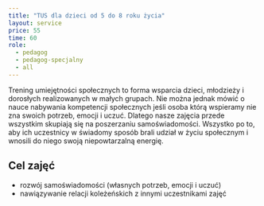 ```yaml
---
title: "TUS dla dzieci od 5 do 8 roku życia"
layout: service
price: 55
time: 60
role:
  - pedagog
  - pedagog-specjalny
  - all
---
```


Trening umiejętności społecznych to forma wsparcia dzieci, młodzieży i dorosłych realizowanych w małych grupach. Nie można jednak mówić o nauce nabywania kompetencji społecznych jeśli osoba którą wspieramy nie zna swoich potrzeb, emocji i uczuć. Dlatego nasze zajęcia przede wszystkim skupiają się na poszerzaniu samoświadomości. Wszystko po to, aby ich uczestnicy w świadomy sposób brali udział w życiu społecznym i wnosili do niego swoją niepowtarzalną energię.

## Cel zajęć

- rozwój samoświadomości (własnych potrzeb, emocji i uczuć)
- nawiązywanie relacji koleżeńskich z innymi uczestnikami zajęć

